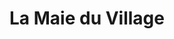 ---
title: "La Maie du Village"
url: /saint-germain-des-fosses/la-maie-du-village/
shop: Bäckerei
---